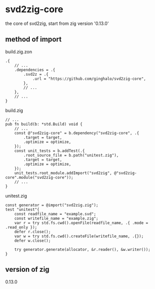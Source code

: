 # svd2zig-core
the core of svd2zig, start from zig version '0.13.0'

## method of import
build.zig.zon
```zig
.{
    // ...
    .dependencies = .{
        .svd2z = .{
            .url = "https://github.com/ginghalo/svd2zig-core",
        },
        // ...
    },
    // ...
}
```
build.zig
```zig
// ...
pub fn build(b: *std.Build) void {
    // ...
    const @"svd2zig-core" = b.dependency("svd2zig-core", .{
        .target = target,
        .optimize = optimize,
    });
    const unit_tests = b.addTest(.{
        .root_source_file = b.path("unitest.zig"),
        .target = target,
        .optimize = optimize,
    });
    unit_tests.root_module.addImport("svd2zig", @"svd2zig-core".module("svd2zig-core"));
    // ...
}
```
unitest.zig
```zig
const generator = @import("svd2zig.zig");
test "unitest"{
    const readfile_name = "example.svd";
    const writefile_name = "example.zig";
    var r = try std.fs.cwd().openFile(readfile_name, .{ .mode = .read_only });
    defer r.close();
    var w = try std.fs.cwd().createFile(writefile_name, .{});
    defer w.close();

    try generator.generate(allocator, &r.reader(), &w.writer());
}
```

## version of zig

0.13.0
